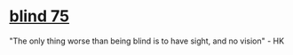 # [blind 75](https://leetcode.com/discuss/general-discussion/460599/blind-75-leetcode-questions)
"The only thing worse than being blind is to have sight, and no vision" - HK
